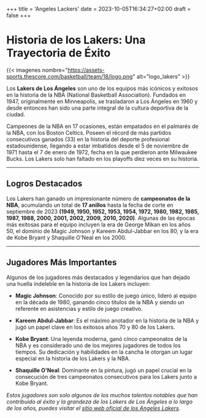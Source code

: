 +++
title = 'Angeles Lackers'
date = 2023-10-05T16:34:27+02:00
draft = false
+++

# Historia de los Lakers: Una Trayectoria de Éxito

{{< imagenes nombre="https://assets-sports.thescore.com/basketball/team/18/logo.png" alt="logo_lakers" >}}

Los **Lakers de Los Ángeles** son uno de los equipos más icónicos y exitosos en la historia de la NBA (National Basketball Association). Fundados en 1947, originalmente en Minneapolis, se trasladaron a Los Ángeles en 1960 y desde entonces han sido una parte integral de la cultura deportiva de la ciudad.

Campeones de la NBA en 17 ocasiones, están empatados en el palmarés de la NBA, con los Boston Celtics.​ Poseen el récord de más partidos consecutivos ganados (33) en la historia del deporte profesional estadounidense, llegando a estar imbatidos desde el 5 de noviembre de 1971 hasta el 7 de enero de 1972, fecha en la que perdieron ante Milwaukee Bucks. Los Lakers solo han faltado en los playoffs diez veces en su historia.

---

## Logros Destacados

Los Lakers han ganado un impresionante número de **campeonatos de la NBA**, acumulando un total de **17 anillos** hasta la fecha de corte en septiembre de 2023 **(1949, 1950, 1952, 1953, 1954, 1972, 1980, 1982, 1985, 1987, 1988, 2000, 2001, 2002, 2009, 2010, 2020)**. Algunas de las épocas más exitosas para el equipo incluyen la era de George Mikan en los años 50, el dominio de Magic Johnson y Kareem Abdul-Jabbar en los 80, y la era de Kobe Bryant y Shaquille O'Neal en los 2000.

---

## Jugadores Más Importantes

Algunos de los jugadores más destacados y legendarios que han dejado una huella indeleble en la historia de los Lakers incluyen:

- **Magic Johnson**: Conocido por su estilo de juego único, lideró al equipo en la década de 1980, ganando cinco títulos de la NBA y siendo un referente en asistencias y estilo de juego creativo.

- **Kareem Abdul-Jabbar**: Es el máximo anotador en la historia de la NBA y jugó un papel clave en los exitosos años 70 y 80 de los Lakers.

- **Kobe Bryant**: Una leyenda moderna, ganó cinco campeonatos de la NBA y es considerado uno de los mejores jugadores de todos los tiempos. Su dedicación y habilidades en la cancha le otorgan un lugar especial en la historia de los Lakers y la NBA.

- **Shaquille O'Neal**: Dominante en la pintura, jugó un papel crucial en la consecución de tres campeonatos consecutivos para los Lakers junto a Kobe Bryant.

_Estos jugadores son solo algunos de los muchos talentos notables que han contribuido al éxito y la grandeza de los Lakers de Los Ángeles a lo largo de los años, puedes visitar el [sitio web oficial de los Angeles Lakers](https://www.nba.com/lakers/)._

